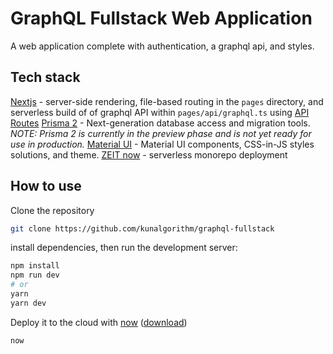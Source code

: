 # GraphQL Fullstack Web Application 

A web application complete with authentication, a graphql api, and styles. 

## Tech stack 

[Nextjs](https://github.com/zeit/next.js) - server-side rendering, file-based routing in the `pages` directory, and serverless build of of graphql API within `pages/api/graphql.ts` using [API Routes](https://github.com/zeit/next.js#api-routes)
[Prisma 2](https://github.com/prisma/prisma2) - Next-generation database access and migration tools. *NOTE: Prisma 2 is currently in the preview phase and is not yet ready for use in production.*
[Material UI](https://material-ui.com) - Material UI components, CSS-in-JS styles solutions, and theme. 
[ZEIT now](https://now.sh) - serverless monorepo deployment


## How to use


Clone the repository

```bash
git clone https://github.com/kunalgorithm/graphql-fullstack
```


install dependencies, then run the development server:

```bash
npm install
npm run dev
# or
yarn
yarn dev
```

Deploy it to the cloud with [now](https://zeit.co/now) ([download](https://zeit.co/download))

```bash
now
```

